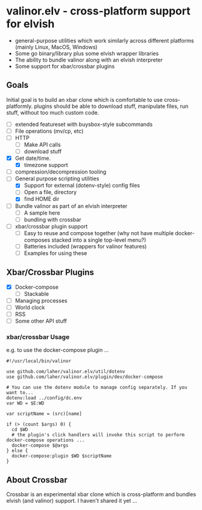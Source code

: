 # valinor.elv - cross-platform support for elvish

 * general-purpose utilities which work similarly across different platforms (mainly Linux, MacOS, Windows)
 * Some go binary/library plus some elvish wrapper libraries 
 * The ability to bundle valinor along with an elvish interpreter
 * Some support for xbar/crossbar plugins

## Goals

Initial goal is to build an xbar clone which is comfortable to use cross-platformly. plugins should be able to download stuff, manipulate files, run stuff, without too much custom code.

 * [ ] extended featureset with buysbox-style subcommands
  * [ ] File operations (mv/cp, etc)
  * [ ] HTTP
    * [ ] Make API calls
    * [ ] download stuff
  * [x] Get date/time. 
    * [x] timezone support
  * [ ] compression/decompression tooling
 * [ ] General purpose scripting utilities
   * [x] Support for external (dotenv-style) config files
   * [ ] Open a file, directory
   * [x] find HOME dir
 * [ ] Bundle valinor as part of an elvish interpreter
   * [ ] A sample here
   * [ ] bundling with crossbar
 * [ ] xbar/crossbar plugin support
   * [ ] Easy to reuse and compose together (why not have multiple docker-composes stacked into a single top-level menu?)
   * [ ] Batteries included (wrappers for valinor features)
   * [ ] Examples for using these

## Xbar/Crossbar Plugins

 * [x] Docker-compose
   * [ ] Stackable
 * [ ] Managing processes
 * [ ] World clock
 * [ ] RSS
 * [ ] Some other API stuff

### xbar/crossbar Usage

e.g. to use the docker-compose plugin ...

```
#!/usr/local/bin/valinor

use github.com/laher/valinor.elv/util/dotenv
use github.com/laher/valinor.elv/plugin/dev/docker-compose

# You can use the dotenv module to manage config separately. If you want to...
dotenv:load ../config/dc.env
var WD = $E:WD

var scriptName = (src)[name]

if (> (count $args) 0) {
  cd $WD
  # the plugin's click handlers will invoke this script to perform docker-compose operations ...
  docker-compose $@args
} else {
  docker-compose:plugin $WD $scriptName
}
```

## About Crossbar

Crossbar is an experimental xbar clone which is cross-platform and bundles elvish (and valinor) support. I haven't shared it yet ...
